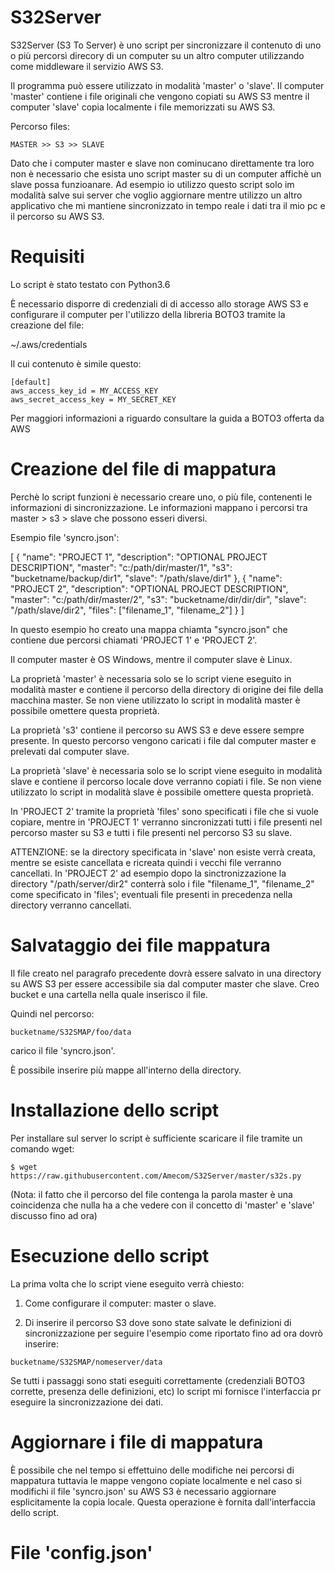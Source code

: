 # S32Server

S32Server (S3 To Server) è uno script per sincronizzare il contenuto di
uno o più percorsì direcory di un computer su 
un altro computer utilizzando come middleware il servizio AWS S3.

Il programma può essere utilizzato in modalità 'master' o 'slave'.
Il computer 'master' contiene i file originali che vengono copiati su AWS S3
mentre il computer 'slave' copia localmente i file memorizzati su AWS S3.

Percorso files:

	MASTER >> S3 >> SLAVE

Dato che i computer master e slave non cominucano direttamente tra loro
non è necessario che esista uno script master su di un computer affichè
un slave possa funzioanare. Ad esempio io utilizzo questo script solo
im modalità salve sui server che voglio aggiornare mentre utilizzo
un altro applicativo che mi mantiene sincronizzato in tempo reale
i dati tra il mio pc e il percorso su AWS S3.



# Requisiti

Lo script è stato testato con Python3.6

È necessario disporre di credenziali di di accesso allo storage AWS S3
e configurare il computer per l'utilizzo della libreria BOTO3
tramite la creazione del file:

~/.aws/credentials

Il cui contenuto è simile questo:

```
[default]
aws_access_key_id = MY_ACCESS_KEY
aws_secret_access_key = MY_SECRET_KEY
```

Per maggiori informazioni a riguardo consultare la guida a BOTO3 offerta da AWS


# Creazione del file di mappatura

Perchè lo script funzioni è necessario creare uno, o più file,
contenenti le informazioni di sincronizzazione. 
Le informazioni mappano i percorsi tra master > s3 > slave
che possono esseri diversi.

Esempio file 'syncro.json':

[
    {
      "name": "PROJECT 1",
      "description": "OPTIONAL PROJECT DESCRIPTION",
      "master": "c:/path/dir/master/1",
      "s3": "bucketname/backup/dir1",
      "slave": "/path/slave/dir1"
    },
    {
      "name": "PROJECT 2",
      "description": "OPTIONAL PROJECT DESCRIPTION",
      "master": "c:/path/dir/master/2",
      "s3": "bucketname/dir/dir/dir",
      "slave": "/path/slave/dir2",
	  "files": ["filename_1", "filename_2"]
    }
]


In questo esempio ho creato una mappa chiamta "syncro.json" che contiene due percorsi chiamati 
'PROJECT 1' e 'PROJECT 2'.

Il computer master è OS Windows, mentre il computer slave è Linux.

La proprietà 'master' è necessaria solo se lo script viene eseguito in modalità master
e contiene il percorso della directory di origine dei file della macchina master.
Se non viene utilizzato lo script in modalità master è possibile omettere questa proprietà.

La proprietà 's3' contiene il percorso su AWS S3 e deve essere sempre presente. 
In questo percorso vengono caricati i file dal computer master e prelevati dal computer slave. 

La proprietà 'slave' è necessaria solo se lo script viene eseguito in modalità slave
e contiene il percorso locale dove verranno copiati i file.
Se non viene utilizzato lo script in modalità slave è possibile omettere questa proprietà.

In 'PROJECT 2' tramite la proprietà 'files'
sono specificati i file che si vuole copiare, mentre in 'PROJECT 1'
verranno sincronizzati tutti i file presenti nel percorso master su S3 e tutti i file presenti nel percorso S3 su slave.

ATTENZIONE: se la directory specificata in 'slave' non esiste verrà creata, mentre se esiste cancellata
e ricreata quindi i vecchi file verranno cancellati.
In 'PROJECT 2' ad esempio dopo la sinctronizzazione la directory "/path/server/dir2" conterrà solo
i file "filename_1", "filename_2" come specificato in 'files';
eventuali file presenti in precedenza nella directory verranno cancellati.


# Salvataggio dei file mappatura

Il file creato nel paragrafo precedente dovrà essere salvato in una directory su AWS S3
per essere accessibile sia dal computer master che slave.
Creo bucket e una cartella nella quale inserisco il file.

Quindi nel percorso:

`bucketname/S32SMAP/foo/data`

carico il file 'syncro.json'.

È possibile inserire più mappe all'interno della directory.


# Installazione dello script

Per installare sul server lo script 
è sufficiente scaricare il file tramite un comando wget:

```
$ wget https://raw.githubusercontent.com/Amecom/S32Server/master/s32s.py
```

(Nota: il fatto che il percorso del file contenga la parola master è una coincidenza che nulla
ha a che vedere con il concetto di 'master' e 'slave' discusso fino ad ora)


# Esecuzione dello script

La prima volta che lo script viene eseguito verrà chiesto:

1) Come configurare il computer: master o slave.

2) Di inserire il percorso S3 dove sono
state salvate le definizioni di sincronizzazione per seguire l'esempio
come riportato fino ad ora dovrò inserire: 

`bucketname/S32SMAP/nomeserver/data`


Se tutti i passaggi sono stati eseguiti correttamente (credenziali BOTO3 corrette, presenza delle definizioni, etc)
lo script mi fornisce l'interfaccia pr eseguire la sincronizzazione dei dati.


# Aggiornare i file di mappatura

È possibile che nel tempo si effettuino delle modifiche nei percorsi di mappatura 
tuttavia le mappe vengono copiate localmente e nel caso si modifichi il file 'syncro.json' su AWS S3
è necessario aggiornare esplicitamente la copia locale.
Questa operazione è fornita dall'interfaccia dello script.


# File 'config.json'














